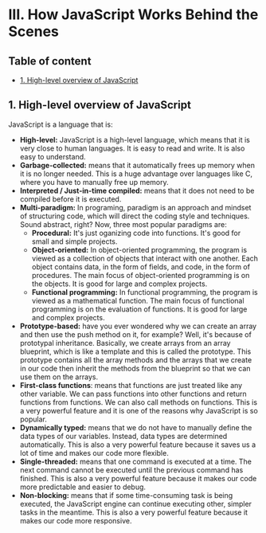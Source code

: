 <h1>III. How JavaScript Works Behind the Scenes </h1>

<h2> Table of content </h2>

-  [1. High-level overview of JavaScript](#1-high-level-overview-of-javascript)

## 1. High-level overview of JavaScript

JavaScript is a language that is:

-  **High-level:** JavaScript is a high-level language, which means that it is very close to human languages. It is easy to read and write. It is also easy to understand.
-  **Garbage-collected:** means that it automatically frees up memory when it is no longer needed. This is a huge advantage over languages like C, where you have to manually free up memory.
-  **Interpreted / Just-in-time compiled:** means that it does not need to be compiled before it is executed.
-  **Multi-paradigm:** In programing, paradigm is an approach and mindset of structuring code, which will direct the coding style and techniques. Sound abstract, right? Now, three most popular paradigms are:
   -  **Procedural:** It's just oganizing code into functions. It's good for small and simple projects.
   -  **Object-oriented:** In object-oriented programming, the program is viewed as a collection of objects that interact with one another. Each object contains data, in the form of fields, and code, in the form of procedures. The main focus of object-oriented programming is on the objects. It is good for large and complex projects.
   -  **Functional programming:** In functional programming, the program is viewed as a mathematical function. The main focus of functional programming is on the evaluation of functions. It is good for large and complex projects.
-  **Prototype-based:** have you ever wondered why we can create an array and then use the push method on it, for example? Well, it's because of prototypal inheritance. Basically, we create arrays from an array blueprint, which is like a template and this is called the prototype. This prototype contains all the array methods and the arrays that we create in our code then inherit the methods from the blueprint so that we can use them on the arrays.
-  **First-class functions**: means that functions are just treated like any other variable. We can pass functions into other functions and return functions from functions. We can also call methods on functions. This is a very powerful feature and it is one of the reasons why JavaScript is so popular.
-  **Dynamically typed:** means that we do not have to manually define the data types of our variables. Instead, data types are determined automatically. This is also a very powerful feature because it saves us a lot of time and makes our code more flexible.
-  **Single-threaded:** means that one command is executed at a time. The next command cannot be executed until the previous command has finished. This is also a very powerful feature because it makes our code more predictable and easier to debug.
-  **Non-blocking:** means that if some time-consuming task is being executed, the JavaScript engine can continue executing other, simpler tasks in the meantime. This is also a very powerful feature because it makes our code more responsive.
